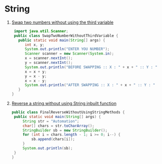 # String

1. [Swap two numbers without using the third variable](SwapTwoNumberWithoutThirdVariable.java)

   ```java
    import java.util.Scanner;
    public class SwapTwoNumberWithoutThirdVariable {
      public static void main(String[] args) {
         int x, y;
         System.out.println("ENTER YOU NUMBER");
         Scanner scanner = new Scanner(System.in);
         x = scanner.nextInt();
         y = scanner.nextInt();
         System.out.println("BEFORE SWAPPING :: X : " + x + " :: Y : " + y);
         x = x + y;
         y = x - y;
         x = x - y;
         System.out.println("AFTER SWAPPING :: X : " + x + " :: Y : " + y);
      }
   }
   ```

2. [Reverse a string without using String inbuilt function](FinalReverseWithoutUsingStringMethods.java)
   ```java
   public class FinalReverseWithoutUsingStringMethods {
    public static void main(String[] args) {
        String str = "Automation";
        char[] chars = str.toCharArray();
        StringBuilder sb = new StringBuilder();
        for (int i = chars.length - 1; i >= 0; i--) {
            sb.append(chars[i]);
        }
        System.out.println(sb);
    }
   }
   ```
